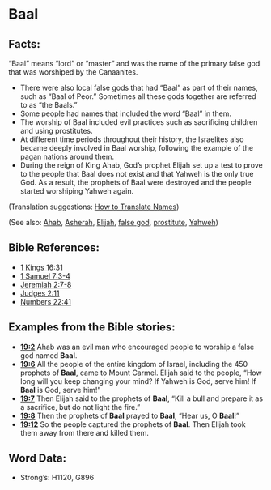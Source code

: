 # Baal

## Facts:

“Baal” means “lord” or “master” and was the name of the primary false god that was worshiped by the Canaanites.

* There were also local false gods that had “Baal” as part of their names, such as “Baal of Peor.” Sometimes all these gods together are referred to as “the Baals.”
* Some people had names that included the word “Baal” in them.
* The worship of Baal included evil practices such as sacrificing children and using prostitutes.
* At different time periods throughout their history, the Israelites also became deeply involved in Baal worship, following the example of the pagan nations around them.
* During the reign of King Ahab, God’s prophet Elijah set up a test to prove to the people that Baal does not exist and that Yahweh is the only true God. As a result, the prophets of Baal were destroyed and the people started worshiping Yahweh again.

(Translation suggestions: [How to Translate Names](rc://en/ta/man/translate/translate-names))

(See also: [Ahab](../names/ahab.md), [Asherah](../names/asherim.md), [Elijah](../names/elijah.md), [false god](../kt/falsegod.md), [prostitute](../other/prostitute.md), [Yahweh](../kt/yahweh.md))

## Bible References:

* [1 Kings 16:31](rc://en/tn/help/1ki/16/31)
* [1 Samuel 7:3-4](rc://en/tn/help/1sa/07/03)
* [Jeremiah 2:7-8](rc://en/tn/help/jer/02/07)
* [Judges 2:11](rc://en/tn/help/jdg/02/11)
* [Numbers 22:41](rc://en/tn/help/num/22/41)

## Examples from the Bible stories:

* __[19:2](rc://en/tn/help/obs/19/02)__ Ahab was an evil man who encouraged people to worship a false god named __Baal__.
* __[19:6](rc://en/tn/help/obs/19/06)__ All the people of the entire kingdom of Israel, including the 450 prophets of __Baal__, came to Mount Carmel. Elijah said to the people, “How long will you keep changing your mind? If Yahweh is God, serve him! If __Baal__ is God, serve him!”
* __[19:7](rc://en/tn/help/obs/19/07)__ Then Elijah said to the prophets of __Baal__, “Kill a bull and prepare it as a sacrifice, but do not light the fire.”
* __[19:8](rc://en/tn/help/obs/19/08)__ Then the prophets of __Baal__ prayed to __Baal__, “Hear us, O __Baal__!”
* __[19:12](rc://en/tn/help/obs/19/12)__ So the people captured the prophets of __Baal__. Then Elijah took them away from there and killed them.

## Word Data:

* Strong’s: H1120, G896
